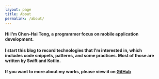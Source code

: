 ```yaml
---
layout: page
title: About
permalink: /about/
---
```


#### Hi I'm Chen-Hai Teng, a programmer focus on mobile application development.

#### I start this blog to record technologies that I'm interested in, which includes code snippets, patterns, and some practices. Most of those are written by Swift and Kotlin.

#### If you want to more about my works, please view it on [GitHub](https://github.com/chenhaiteng)
